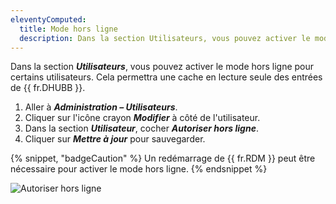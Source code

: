 ```yaml
---
eleventyComputed:
  title: Mode hors ligne
  description: Dans la section Utilisateurs, vous pouvez activer le mode hors ligne pour certains utilisateurs. Cela permettra une cache en lecture seule des entrées de {{ fr.DHUBB }}.
---
```

Dans la section ***Utilisateurs***, vous pouvez activer le mode hors ligne pour certains utilisateurs. Cela permettra une cache en lecture seule des entrées de {{ fr.DHUBB }}.

1. Aller à ***Administration – Utilisateurs***.
1. Cliquer sur l'icône crayon ***Modifier*** à côté de l'utilisateur.
1. Dans la section ***Utilisateur***, cocher ***Autoriser hors ligne***.
1. Cliquer sur ***Mettre à jour*** pour sauvegarder.

{% snippet, "badgeCaution" %}
Un redémarrage de {{ fr.RDM }} peut être nécessaire pour activer le mode hors ligne.
{% endsnippet %}

![Autoriser hors ligne](https://cdnweb.devolutions.net/docs/HUBB6008_2024_1.png)
